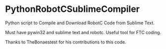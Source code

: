 PythonRobotCSublimeCompiler
===========================

Python script to Compile and Download RobotC Code from Sublime Text.

Must have pywin32 and sublime text and robotc. Useful tool for FTC coding.

Thanks to TheBonaestest for his contributions to this code.
